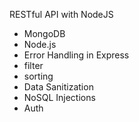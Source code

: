 RESTful API with NodeJS

- MongoDB
- Node.js
- Error Handling in Express
- filter
- sorting
- Data Sanitization
- NoSQL Injections
- Auth
